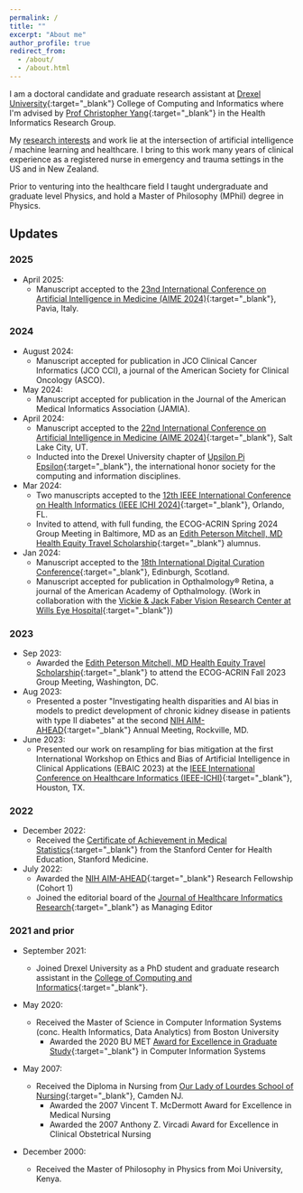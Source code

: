 ```yaml
---
permalink: /
title: ""
excerpt: "About me"
author_profile: true
redirect_from: 
  - /about/
  - /about.html
---
```


I am a doctoral candidate and graduate research assistant at [Drexel University](https://drexel.edu/cci/){:target="_blank"} College of Computing and Informatics where I'm advised by [Prof Christopher Yang](http://cci.drexel.edu/faculty/cyang/){:target="_blank"} in the Health Informatics Research Group. 

My [research interests](/research/) and work lie at the intersection of artificial intelligence / machine learning and healthcare. I bring to this work many years of clinical experience as a registered nurse in emergency and trauma settings in the US and in New Zealand.

Prior to venturing into the healthcare field I taught undergraduate and graduate level Physics, and hold a Master of Philosophy (MPhil) degree in Physics.

## Updates

### 2025
- April 2025:
  - Manuscript accepted to the [23nd International Conference on Artificial Intelligence in Medicine (AIME 2024)](https://aime25.aimedicine.info/){:target="_blank"}, Pavia, Italy.

### 2024
- August 2024:
  - Manuscript accepted for publication in JCO Clinical Cancer Informatics (JCO CCI), a journal of the American Society for Clinical Oncology (ASCO).
- May 2024:
  - Manuscript accepted for publication in the Journal of the American Medical Informatics Association (JAMIA).
- April 2024: 
  - Manuscript accepted to the [22nd International Conference on Artificial Intelligence in Medicine (AIME 2024)](https://aime24.aimedicine.info/){:target="_blank"}, Salt Lake City, UT.
  - Inducted into the Drexel University chapter of [Upsilon Pi Epsilon](https://upe.acm.org/){:target="_blank"}, the international honor society for the computing and information disciplines. 
- Mar 2024: 
  - Two manuscripts accepted to the [12th IEEE International Conference on Health Informatics (IEEE ICHI 2024)](https://ieeeichi2024.github.io/){:target="_blank"}, Orlando, FL.
  - Invited to attend, with full funding, the ECOG-ACRIN Spring 2024 Group Meeting in Baltimore, MD as an [Edith Peterson Mitchell, MD Health Equity Travel Scholarship](https://ecog-acrin.org/research/mentorship/travel-scholarships/){:target="_blank"} alumnus.
- Jan 2024: 
  - Manuscript accepted to the [18th International Digital Curation Conference](https://dcc.ac.uk/events/idcc24){:target="_blank"}, Edinburgh, Scotland.
  - Manuscript accepted for publication in Opthalmology® Retina, a journal of the American Academy of Opthalmology. (Work in collaboration with the [Vickie & Jack Faber Vision Research Center at Wills Eye Hospital](https://www.willseye.org/research-2/){:target="_blank"})

### 2023
- Sep 2023: 
  - Awarded the [Edith Peterson Mitchell, MD Health Equity Travel Scholarship](https://ecog-acrin.org/research/mentorship/travel-scholarships/){:target="_blank"} to attend the ECOG-ACRIN Fall 2023 Group Meeting, Washington, DC.
- Aug 2023: 
  - Presented a poster "Investigating health disparities and AI bias in models to predict development of chronic kidney disease in patients with type II diabetes" at the second [NIH AIM-AHEAD](https://aim-ahead.net/){:target="_blank"} Annual Meeting, Rockville, MD.
- June 2023: 
  - Presented our work on resampling for bias mitigation at the first International Workshop on Ethics and Bias of Artificial Intelligence in Clinical Applications (EBAIC 2023) at the [IEEE International Conference on Healthcare Informatics (IEEE-ICHI)](https://ieeeichi.github.io/ICHI2023/){:target="_blank"}, Houston, TX.


### 2022
- December 2022:
  - Received the [Certificate of Achievement in Medical Statistics](https://digitalcredential.stanford.edu/check/780BEE17E73B812F3CBA6F98D6470EE59F72E77077EF839EBFDCB2BB3ACE30D0eW95a2JiOTV6T29FczdBQlY1ZEpQNnUwSUphVWFrWitCNlcvMFgwVEVoRmJKY1Rv){:target="_blank"} from the Stanford Center for Health Education, Stanford Medicine.
- July 2022: 
  - Awarded the [NIH AIM-AHEAD](https://aim-ahead.net/){:target="_blank"} Research Fellowship (Cohort 1)
  - Joined the editorial board of the [Journal of Healthcare Informatics Research](https://www.springer.com/journal/41666){:target="_blank"} as Managing Editor

### 2021 and prior

- September 2021: 
  - Joined Drexel University as a PhD student and graduate research assistant in the [College of Computing and Informatics](https://drexel.edu/cci/){:target="_blank"}.

- May 2020: 
  - Received the Master of Science in Computer Information Systems (conc. Health Informatics, Data Analytics) from Boston University
    - Awarded the 2020 BU MET [Award for Excellence in Graduate Study](https://www.bu.edu/met/about/deans-welcome/awards/){:target="_blank"} in Computer Information Systems

- May 2007: 
  - Received the Diploma in Nursing from [Our Lady of Lourdes School of Nursing](https://lourdesnursingschool.org/){:target="_blank"}, Camden NJ.
    - Awarded the 2007 Vincent T. McDermott Award for Excellence in Medical Nursing
    - Awarded the 2007 Anthony Z. Vircadi Award for Excellence in Clinical Obstetrical Nursing

- December 2000: 
  - Received the Master of Philosophy in Physics from Moi University, Kenya.
